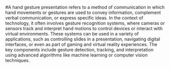 #A hand gesture presentation refers to a method of communication in which hand movements or gestures are used to convey information, complement verbal communication, or express specific ideas. In the context of technology, it often involves gesture recognition systems, where cameras or sensors track and interpret hand motions to control devices or interact with virtual environments. These systems can be used in a variety of applications, such as controlling slides in a presentation, navigating digital interfaces, or even as part of gaming and virtual reality experiences. The key components include gesture detection, tracking, and interpretation using advanced algorithms like machine learning or computer vision techniques.
